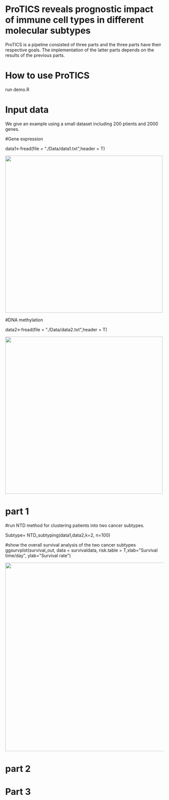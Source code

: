# ProTICS reveals prognostic impact of immune cell types in different molecular subtypes

ProTICS is a pipeline consisted of three parts and the three parts have their respective goals. 
The implementation of the latter parts depends on the results of the previous parts.

# How to use ProTICS
run demo.R

# Input data 
We give an example using a small dataset including 200 ptients and 2000 genes. 

#Gene expression

data1<-fread(file = "./Data/data1.txt",header = T)
<div align=left><img width="500" src="https://user-images.githubusercontent.com/80741925/113571091-4850d200-9648-11eb-8fcc-eb88565797d8.png"/></div>

#DNA methylation

data2<-fread(file = "./Data/data2.txt",header = T)
<div align=left><img width="500" src="https://user-images.githubusercontent.com/80741925/113571112-5272d080-9648-11eb-8823-4b2ef0e70a34.png"/></div>

# part 1
#run NTD method for clustering patients into two cancer subtypes.

Subtype= NTD_subtyping(data1,data2,k=2, n=100)

#show the overall survival analysis of the two cancer subtypes
ggsurvplot(survival_out, data = survivaldata, risk.table = T,xlab="Survival time/day", ylab="Survival rate")
<div align=left><img width="600" src="https://user-images.githubusercontent.com/80741925/113572452-d0d07200-964a-11eb-91e5-f07d19b9afbb.png"/></div>

# part 2

# Part 3


